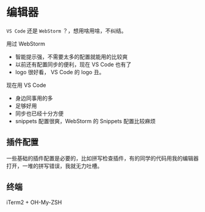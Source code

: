 # 编辑器

`VS Code` 还是 `WebStorm` ？，想用啥用啥，不纠结。

用过 WebStorm

- 智能提示强，不需要太多的配置就能用的比较爽
- 以前还有配置同步的便利，现在 VS Code 也有了
- logo 很好看， VS Code 的 logo 丑。

现在用 VS Code

- 身边同事用的多
- 足够好用
- 同步也已经十分方便
- snippets 配置很爽，WebStorm 的 Snippets 配置比较麻烦

## 插件配置

一些基础的插件配置是必要的，比如拼写检查插件，有的同学的代码用我的编辑器打开，一堆的拼写错误，我就无力吐槽。

## 终端

iTerm2 + OH-My-ZSH
